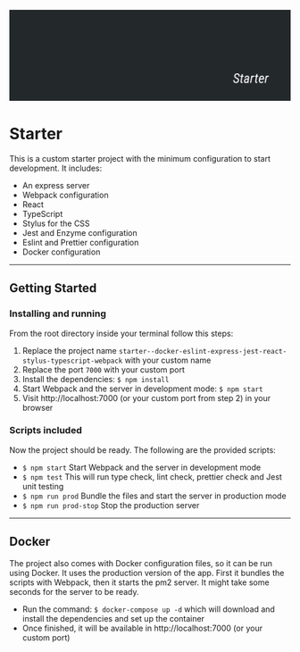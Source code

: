 ![Banner Image](docs/banner.png)

# Starter

This is a custom starter project with the minimum configuration to start development. It includes:

- An express server
- Webpack configuration
- React
- TypeScript
- Stylus for the CSS
- Jest and Enzyme configuration
- Eslint and Prettier configuration
- Docker configuration

---

## Getting Started

### Installing and running

From the root directory inside your terminal follow this steps:

1. Replace the project name `starter--docker-eslint-express-jest-react-stylus-typescript-webpack` with your custom name
2. Replace the port `7000` with your custom port
3. Install the dependencies: `$ npm install`
4. Start Webpack and the server in development mode: `$ npm start`
5. Visit http://localhost:7000 (or your custom port from step 2) in your browser

### Scripts included

Now the project should be ready. The following are the provided scripts:

- `$ npm start` Start Webpack and the server in development mode
- `$ npm test` This will run type check, lint check, prettier check and Jest unit testing
- `$ npm run prod` Bundle the files and start the server in production mode
- `$ npm run prod-stop` Stop the production server

---

## Docker

The project also comes with Docker configuration files, so it can be run using Docker. It uses the production version of the app. First it bundles the scripts with Webpack, then it starts the pm2 server. It might take some seconds for the server to be ready.

- Run the command: `$ docker-compose up -d` which will download and install the dependencies and set up the container
- Once finished, it will be available in http://localhost:7000 (or your custom port)

